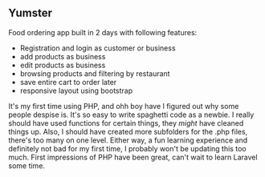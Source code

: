## Yumster

Food ordering app built in 2 days with following features:
* Registration and login as customer or business
* add products as business
* edit products as business
* browsing products and filtering by restaurant
* save entire cart to order later
* responsive layout using bootstrap

It's my first time using PHP, and ohh boy have I figured out why some people despise is. It's so easy to write spaghetti code as a newbie. I really should have used functions for certain things, they *might* 
have cleaned things up. Also, I should have created more subfolders for the .php files, there's too many on one level. Either way, a fun learning experience and definitely not bad for my first time, I probably won't be updating this too much. First impressions of PHP have been great, can't wait to learn Laravel some time.
